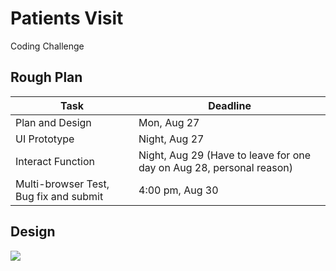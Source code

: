 # Patients Visit
Coding Challenge

## Rough Plan

Task            |   Deadline
------          | ------
Plan and Design | Mon, Aug 27
UI Prototype    | Night, Aug 27
Interact Function | Night, Aug 29 (Have to leave for one day on Aug 28, personal reason)
Multi-browser Test,  Bug fix and submit  | 4:00 pm, Aug 30

## Design

<img src="http://jevy.wang/img/tmp/codingChalleng.png">

